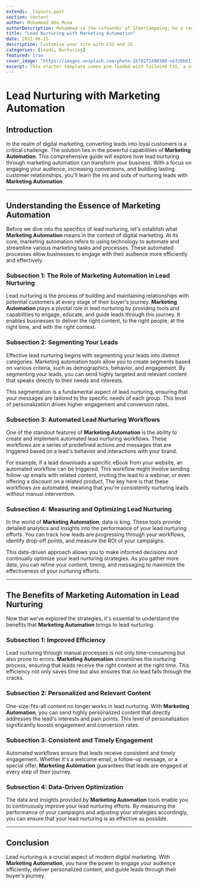 ```yaml
---
extends: _layouts.post
section: content
author: Mohammad Abu Musa
authorDescription: Mohammad is the cofounder of SteerCampaing, he a regular contributor of Mautic
title: "Lead Nurturing with Marketing Automation"
date: 2022-08-15
description: Customize your site with CSS and JS
categories: [leads, Nurturing]
featured: true
cover_image: "https://images.unsplash.com/photo-1670272498380-eb330b61f3cd?ixlib=rb-4.0.3&ixid=MnwxMjA3fDB8MHxwaG90by1wYWdlfHx8fGVufDB8fHx8&auto=format&fit=crop&w=2070&q=80"
excerpt: This starter template comes pre-loaded with Tailwind CSS, a utility CSS framework that allows you to customize and build complex designs without touching a line of CSS.
---
```

# Lead Nurturing with Marketing Automation

## Introduction

In the realm of digital marketing, converting leads into loyal customers is a critical challenge. The solution lies in the powerful capabilities of **Marketing Automation**. This comprehensive guide will explore how lead nurturing through marketing automation can transform your business. With a focus on engaging your audience, increasing conversions, and building lasting customer relationships, you'll learn the ins and outs of nurturing leads with **Marketing Automation**.

---

## Understanding the Essence of Marketing Automation

Before we dive into the specifics of lead nurturing, let's establish what **Marketing Automation** means in the context of digital marketing. At its core, marketing automation refers to using technology to automate and streamline various marketing tasks and processes. These automated processes allow businesses to engage with their audience more efficiently and effectively.

### Subsection 1: The Role of Marketing Automation in Lead Nurturing

Lead nurturing is the process of building and maintaining relationships with potential customers at every stage of their buyer's journey. **Marketing Automation** plays a pivotal role in lead nurturing by providing tools and capabilities to engage, educate, and guide leads through this journey. It enables businesses to deliver the right content, to the right people, at the right time, and with the right context.

### Subsection 2: Segmenting Your Leads

Effective lead nurturing begins with segmenting your leads into distinct categories. Marketing automation tools allow you to create segments based on various criteria, such as demographics, behavior, and engagement. By segmenting your leads, you can send highly targeted and relevant content that speaks directly to their needs and interests.

This segmentation is a fundamental aspect of lead nurturing, ensuring that your messages are tailored to the specific needs of each group. This level of personalization drives higher engagement and conversion rates.

### Subsection 3: Automated Lead Nurturing Workflows

One of the standout features of **Marketing Automation** is the ability to create and implement automated lead nurturing workflows. These workflows are a series of predefined actions and messages that are triggered based on a lead's behavior and interactions with your brand.

For example, if a lead downloads a specific eBook from your website, an automated workflow can be triggered. This workflow might involve sending follow-up emails with related content, inviting the lead to a webinar, or even offering a discount on a related product. The key here is that these workflows are automated, meaning that you're consistently nurturing leads without manual intervention.

### Subsection 4: Measuring and Optimizing Lead Nurturing

In the world of **Marketing Automation**, data is king. These tools provide detailed analytics and insights into the performance of your lead nurturing efforts. You can track how leads are progressing through your workflows, identify drop-off points, and measure the ROI of your campaigns.

This data-driven approach allows you to make informed decisions and continually optimize your lead nurturing strategies. As you gather more data, you can refine your content, timing, and messaging to maximize the effectiveness of your nurturing efforts.

---

## The Benefits of Marketing Automation in Lead Nurturing

Now that we've explored the strategies, it's essential to understand the benefits that **Marketing Automation** brings to lead nurturing.

### Subsection 1: Improved Efficiency

Lead nurturing through manual processes is not only time-consuming but also prone to errors. **Marketing Automation** streamlines the nurturing process, ensuring that leads receive the right content at the right time. This efficiency not only saves time but also ensures that no lead falls through the cracks.

### Subsection 2: Personalized and Relevant Content

One-size-fits-all content no longer works in lead nurturing. With **Marketing Automation**, you can send highly personalized content that directly addresses the lead's interests and pain points. This level of personalization significantly boosts engagement and conversion rates.

### Subsection 3: Consistent and Timely Engagement

Automated workflows ensure that leads receive consistent and timely engagement. Whether it's a welcome email, a follow-up message, or a special offer, **Marketing Automation** guarantees that leads are engaged at every step of their journey.

### Subsection 4: Data-Driven Optimization

The data and insights provided by **Marketing Automation** tools enable you to continuously improve your lead nurturing efforts. By measuring the performance of your campaigns and adjusting your strategies accordingly, you can ensure that your lead nurturing is as effective as possible.

---

## Conclusion

Lead nurturing is a crucial aspect of modern digital marketing. With **Marketing Automation**, you have the power to engage your audience efficiently, deliver personalized content, and guide leads through their buyer's journey.
